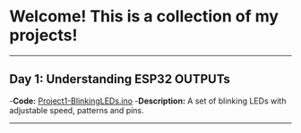 # Welcome! This is a collection of my projects!

---------

## Day 1: Understanding ESP32 OUTPUTs
-**Code:** [Project1-BlinkingLEDs.ino](./Project1-BlinkingLEDs.ino)
-**Description:** A set of blinking LEDs with adjustable speed, patterns and pins.

---------
